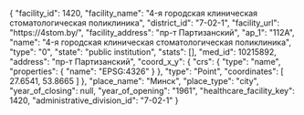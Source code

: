 {
    "facility_id": 1420,
    "facility_name": "4-я городская клиническая стоматологическая поликлиника",
    "district_id": "7-02-1",
    "facility_url": "https:\/\/4stom.by\/",
    "facility_address": "пр-т Партизанский",
    "ap_1": "112А",
    "name": "4-я городская клиническая стоматологическая поликлиника",
    "type": "0",
    "state": "public institution",
    "stats": [],
    "med_id": 10215892,
    "address": "пр-т Партизанский",
    "coord_x_y": {
        "crs": {
            "type": "name",
            "properties": {
                "name": "EPSG:4326"
            }
        },
        "type": "Point",
        "coordinates": [
            27.6541,
            53.8665
        ]
    },
    "place_name": "Минск",
    "place_type": "city",
    "year_of_closing": null,
    "year_of_opening": "1961",
    "healthcare_facility_key": 1420,
    "administrative_division_id": "7-02-1"
}